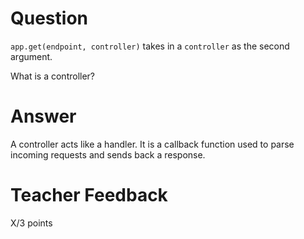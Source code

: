 # Question

`app.get(endpoint, controller)` takes in a `controller` as the second argument.

What is a controller?

# Answer

A controller acts like a handler. It is a callback function used to parse incoming requests and sends back a response.

# Teacher Feedback

X/3 points